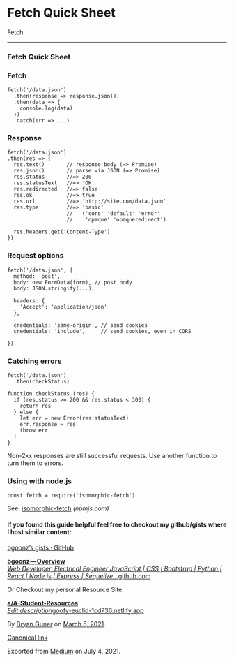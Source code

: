 # Fetch Quick Sheet

Fetch

---

### Fetch Quick Sheet

### Fetch

    fetch('/data.json')
      .then(response => response.json())
      .then(data => {
        console.log(data)
      })
      .catch(err => ...)

### Response

    fetch('/data.json')
    .then(res => {
      res.text()       // response body (=> Promise)
      res.json()       // parse via JSON (=> Promise)
      res.status       //=> 200
      res.statusText   //=> 'OK'
      res.redirected   //=> false
      res.ok           //=> true
      res.url          //=> 'http://site.com/data.json'
      res.type         //=> 'basic'
                       //   ('cors' 'default' 'error'
                       //    'opaque' 'opaqueredirect')

      res.headers.get('Content-Type')
    })

### Request options

    fetch('/data.json', {
      method: 'post',
      body: new FormData(form), // post body
      body: JSON.stringify(...),

      headers: {
        'Accept': 'application/json'
      },

      credentials: 'same-origin', // send cookies
      credentials: 'include',     // send cookies, even in CORS

    })

### Catching errors

    fetch('/data.json')
      .then(checkStatus)

    function checkStatus (res) {
      if (res.status >= 200 && res.status < 300) {
        return res
      } else {
        let err = new Error(res.statusText)
        err.response = res
        throw err
      }
    }

Non-2xx responses are still successful requests. Use another function to turn them to errors.

### Using with node.js

    const fetch = require('isomorphic-fetch')

See: <a href="https://npmjs.com/package/isomorphic-fetch" class="markup--anchor markup--p-anchor">isomorphic-fetch</a> _(npmjs.com)_

#### If you found this guide helpful feel free to checkout my github/gists where I host similar content:

<a href="https://gist.github.com/bgoonz" class="markup--anchor markup--p-anchor">bgoonz’s gists · GitHub</a>

<a href="https://github.com/bgoonz" class="markup--anchor markup--mixtapeEmbed-anchor" title="https://github.com/bgoonz"><strong>bgoonz — Overview</strong><br />
<em>Web Developer, Electrical Engineer JavaScript | CSS | Bootstrap | Python | React | Node.js | Express | Sequelize…</em>github.com</a><a href="https://github.com/bgoonz" class="js-mixtapeImage mixtapeImage u-ignoreBlock"></a>

Or Checkout my personal Resource Site:

<a href="https://goofy-euclid-1cd736.netlify.app/" class="markup--anchor markup--mixtapeEmbed-anchor" title="https://goofy-euclid-1cd736.netlify.app/"><strong>a/A-Student-Resources</strong><br />
<em>Edit description</em>goofy-euclid-1cd736.netlify.app</a><a href="https://goofy-euclid-1cd736.netlify.app/" class="js-mixtapeImage mixtapeImage u-ignoreBlock"></a>

By <a href="https://medium.com/@bryanguner" class="p-author h-card">Bryan Guner</a> on [March 5, 2021](https://medium.com/p/8872650742b4).

<a href="https://medium.com/@bryanguner/fetch-quick-sheet-8872650742b4" class="p-canonical">Canonical link</a>

Exported from [Medium](https://medium.com) on July 4, 2021.
